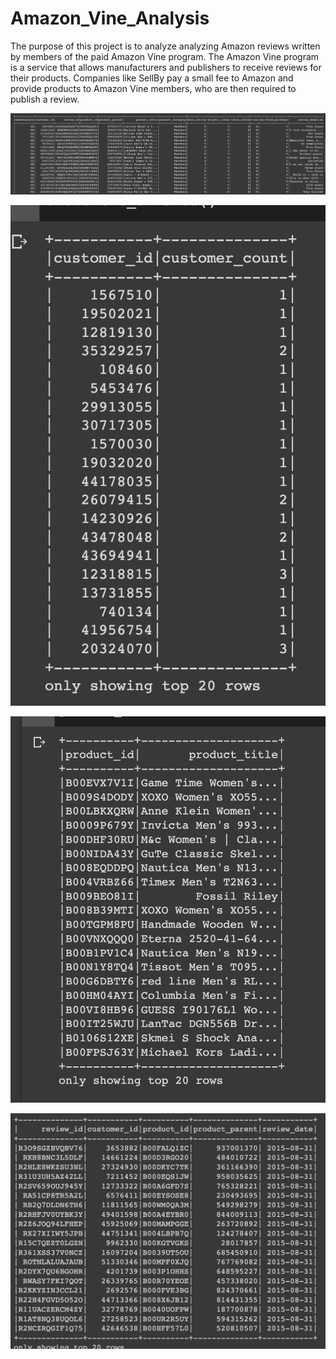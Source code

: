 # Amazon_Vine_Analysis


The purpose of this project is to analyze analyzing Amazon reviews written by members of the paid Amazon Vine program. The Amazon Vine program is a service that allows manufacturers and publishers to receive reviews for their products. Companies like SellBy pay a small fee to Amazon and provide products to Amazon Vine members, who are then required to publish a review. 




![image](https://github.com/TSheridan01/Amazon_Vine_Analysis/blob/42f4c37fdfb703690595bbbb194609c558de56f0/Screen%20Shot%202022-11-06%20at%2012.36.43%20PM.png)


![image](https://github.com/TSheridan01/Amazon_Vine_Analysis/blob/42f4c37fdfb703690595bbbb194609c558de56f0/Screen%20Shot%202022-11-06%20at%2012.37.52%20PM.png)


![image](https://github.com/TSheridan01/Amazon_Vine_Analysis/blob/42f4c37fdfb703690595bbbb194609c558de56f0/Screen%20Shot%202022-11-06%20at%2012.38.20%20PM.png)


![image](https://github.com/TSheridan01/Amazon_Vine_Analysis/blob/42f4c37fdfb703690595bbbb194609c558de56f0/Screen%20Shot%202022-11-06%20at%2012.38.38%20PM.png)

